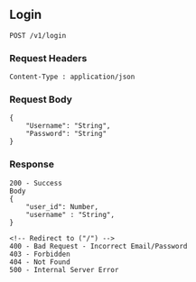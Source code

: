 ## Login
<!-- Test change -->
```
POST /v1/login
```
### Request Headers
```
Content-Type : application/json
```
### Request Body
```
{
    "Username": "String",
    "Password": "String"
}
```
### Response
```
200 - Success
Body
{
    "user_id": Number,
    "username" : "String",  
}

<!-- Redirect to ("/") -->
400 - Bad Request - Incorrect Email/Password
403 - Forbidden
404 - Not Found
500 - Internal Server Error
```
